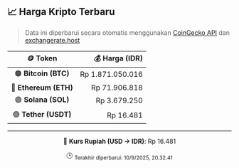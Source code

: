 

<!-- HARGA_KRIPTO -->
## 📈 Harga Kripto Terbaru

> Data ini diperbarui secara otomatis menggunakan [CoinGecko API](https://www.coingecko.com/) dan [exchangerate.host](https://exchangerate.host/)

<div align="center">

| 🪙 Token | 💰 Harga (IDR) |
|:------:|---------------:|
| 🟠 **Bitcoin (BTC)**   | Rp 1.871.050.016 |
| 🔵 **Ethereum (ETH)**  | Rp 71.906.818 |
| 🟣 **Solana (SOL)**    | Rp 3.679.250 |
| 🟢 **Tether (USDT)**   | Rp 16.481 |

---

💱 **Kurs Rupiah (USD → IDR)**: Rp 16.481

🕒 <sub>Terakhir diperbarui: 10/9/2025, 20.32.41</sub>

</div>
<!-- /HARGA_KRIPTO -->